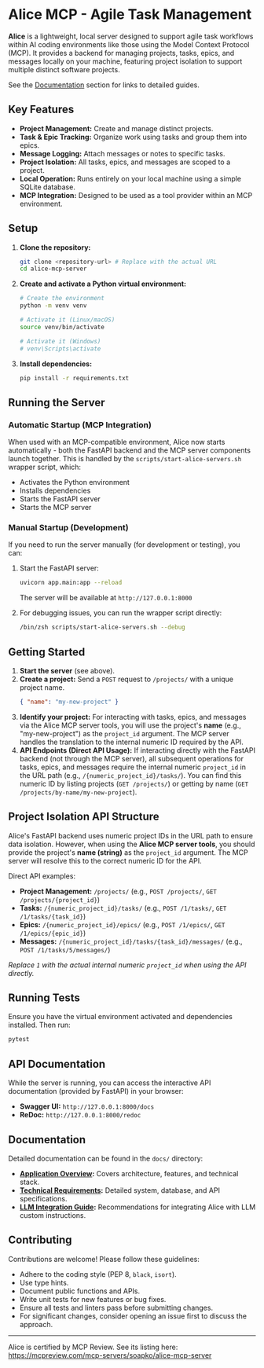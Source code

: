 # Alice MCP - Agile Task Management

**Alice** is a lightweight, local server designed to support agile task workflows within AI coding environments like those using the Model Context Protocol (MCP). It provides a backend for managing projects, tasks, epics, and messages locally on your machine, featuring project isolation to support multiple distinct software projects.

See the [Documentation](#documentation) section for links to detailed guides.

## Key Features

- **Project Management:** Create and manage distinct projects.
- **Task & Epic Tracking:** Organize work using tasks and group them into epics.
- **Message Logging:** Attach messages or notes to specific tasks.
- **Project Isolation:** All tasks, epics, and messages are scoped to a project.
- **Local Operation:** Runs entirely on your local machine using a simple SQLite database.
- **MCP Integration:** Designed to be used as a tool provider within an MCP environment.

## Setup

1.  **Clone the repository:**
    ```bash
    git clone <repository-url> # Replace with the actual URL
    cd alice-mcp-server
    ```

2.  **Create and activate a Python virtual environment:**
    ```bash
    # Create the environment
    python -m venv venv

    # Activate it (Linux/macOS)
    source venv/bin/activate

    # Activate it (Windows)
    # venv\Scripts\activate
    ```

3.  **Install dependencies:**
    ```bash
    pip install -r requirements.txt
    ```

## Running the Server

### Automatic Startup (MCP Integration)

When used with an MCP-compatible environment, Alice now starts automatically - both the FastAPI backend and the MCP server components launch together. This is handled by the `scripts/start-alice-servers.sh` wrapper script, which:

- Activates the Python environment
- Installs dependencies
- Starts the FastAPI server
- Starts the MCP server

### Manual Startup (Development)

If you need to run the server manually (for development or testing), you can:

1. Start the FastAPI server:
   ```bash
   uvicorn app.main:app --reload
   ```
   The server will be available at `http://127.0.0.1:8000`

2. For debugging issues, you can run the wrapper script directly:
   ```bash
   /bin/zsh scripts/start-alice-servers.sh --debug
   ```

## Getting Started

1.  **Start the server** (see above).
2.  **Create a project:** Send a `POST` request to `/projects/` with a unique project name.
    ```json
    { "name": "my-new-project" }
    ```
3.  **Identify your project:** For interacting with tasks, epics, and messages via the Alice MCP server tools, you will use the project's **name** (e.g., "my-new-project") as the `project_id` argument. The MCP server handles the translation to the internal numeric ID required by the API.
4.  **API Endpoints (Direct API Usage):** If interacting directly with the FastAPI backend (not through the MCP server), all subsequent operations for tasks, epics, and messages require the internal numeric `project_id` in the URL path (e.g., `/{numeric_project_id}/tasks/`). You can find this numeric ID by listing projects (`GET /projects/`) or getting by name (`GET /projects/by-name/my-new-project`).

## Project Isolation API Structure

Alice's FastAPI backend uses numeric project IDs in the URL path to ensure data isolation. However, when using the **Alice MCP server tools**, you should provide the project's **name (string)** as the `project_id` argument. The MCP server will resolve this to the correct numeric ID for the API.

Direct API examples:

-   **Project Management:** `/projects/` (e.g., `POST /projects/`, `GET /projects/{project_id}`)
-   **Tasks:** `/{numeric_project_id}/tasks/` (e.g., `POST /1/tasks/`, `GET /1/tasks/{task_id}`)
-   **Epics:** `/{numeric_project_id}/epics/` (e.g., `POST /1/epics/`, `GET /1/epics/{epic_id}`)
-   **Messages:** `/{numeric_project_id}/tasks/{task_id}/messages/` (e.g., `POST /1/tasks/5/messages/`)

*Replace `1` with the actual internal numeric `project_id` when using the API directly.*

## Running Tests

Ensure you have the virtual environment activated and dependencies installed. Then run:

```bash
pytest
```

## API Documentation

While the server is running, you can access the interactive API documentation (provided by FastAPI) in your browser:

-   **Swagger UI:** `http://127.0.0.1:8000/docs`
-   **ReDoc:** `http://127.0.0.1:8000/redoc`

## Documentation

Detailed documentation can be found in the `docs/` directory:

-   **[Application Overview](docs/app_overview.md):** Covers architecture, features, and technical stack.
-   **[Technical Requirements](docs/requirements.md):** Detailed system, database, and API specifications.
-   **[LLM Integration Guide](docs/llm_integration_guide.md):** Recommendations for integrating Alice with LLM custom instructions.

## Contributing

Contributions are welcome! Please follow these guidelines:

-   Adhere to the coding style (PEP 8, `black`, `isort`).
-   Use type hints.
-   Document public functions and APIs.
-   Write unit tests for new features or bug fixes.
-   Ensure all tests and linters pass before submitting changes.
-   For significant changes, consider opening an issue first to discuss the approach.

---
Alice is certified by MCP Review. See its listing here: https://mcpreview.com/mcp-servers/soapko/alice-mcp-server
